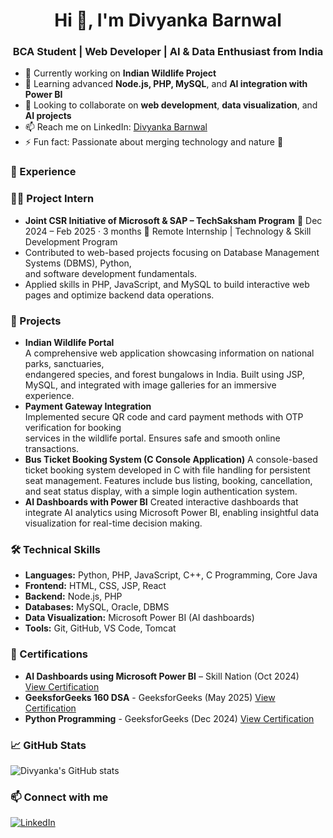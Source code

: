 <h1 align="center">Hi 👋, I'm Divyanka Barnwal</h1>
<h3 align="center">BCA Student | Web Developer | AI & Data Enthusiast from India</h3>

- 🔭 Currently working on **Indian Wildlife Project** 
- 🌱 Learning advanced **Node.js, PHP, MySQL**, and **AI integration with Power BI**
- 👯 Looking to collaborate on **web development**, **data visualization**, and **AI projects**
- 📫 Reach me on LinkedIn: [Divyanka Barnwal](https://www.linkedin.com/in/divyanka-barnwal-71bb54292/)
- ⚡ Fun fact: Passionate about merging technology and nature 🌿

### 💼 Experience
  ### 👩‍💻 Project Intern
  - **Joint CSR Initiative of Microsoft & SAP – TechSaksham Program**
  📅 Dec 2024 – Feb 2025 · 3 months
  📍 Remote
  Internship | Technology & Skill Development Program
  - Contributed to web-based projects focusing on Database Management Systems (DBMS), Python,   
    and software development fundamentals.
  - Applied skills in PHP, JavaScript, and MySQL to build interactive web pages and optimize 
    backend data operations.

### 🚀 Projects
- **Indian Wildlife Portal**  
    A comprehensive web application showcasing information on national parks, sanctuaries,     
  endangered species, and forest bungalows in India. Built using JSP, MySQL, and integrated with 
  image galleries for an immersive experience.
- **Payment Gateway Integration**  
    Implemented secure QR code and card payment methods with OTP verification for booking     
  services in the wildlife portal. Ensures safe and smooth online transactions.
- **Bus Ticket Booking System (C Console Application)**
    A console-based ticket booking system developed in C with file handling for persistent seat    management. Features include bus listing, booking, cancellation, and seat status display, with   a simple login authentication system.
- **AI Dashboards with Power BI**
    Created interactive dashboards that integrate AI analytics using Microsoft Power BI, 
  enabling insightful data visualization for real-time decision making.

### 🛠️ Technical Skills
- **Languages:** Python, PHP, JavaScript, C++, C Programming, Core Java
- **Frontend:** HTML, CSS, JSP, React
- **Backend:** Node.js, PHP
- **Databases:** MySQL, Oracle, DBMS
- **Data Visualization:** Microsoft Power BI (AI dashboards)
- **Tools:** Git, GitHub, VS Code, Tomcat

### 📜 Certifications
- **AI Dashboards using Microsoft Power BI** – Skill Nation (Oct 2024)  
  [View Certification](https://www.linkedin.com/posts/divyanka-barnwal-71bb54292_certification-powerbi-claudeai-activity-7207698959639744512--9BM)
- **GeeksforGeeks 160 DSA** - GeeksforGeeks (May 2025)
  [View Certification](https://media.geeksforgeeks.org/courses/certificates/2142e0e3751bef132216b578413c1252.pdf)
- **Python Programming** - GeeksforGeeks (Dec 2024)
  [View Certification](https://media.geeksforgeeks.org/courses/certificates/9f4bb37f609788377bb46f558fb73fd8.pdf)

### 📈 GitHub Stats
<p align="left">
  <img src="https://github-readme-stats.vercel.app/api?username=Divyanka-20&show_icons=true&theme=radical" alt="Divyanka's GitHub stats" />
</p>

### 📫 Connect with me
[![LinkedIn](https://img.shields.io/badge/LinkedIn-blue?logo=linkedin&style=for-the-badge)](https://www.linkedin.com/in/divyanka-barnwal-71bb54292/)
